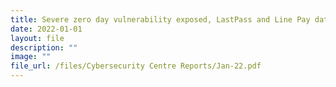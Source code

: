 ```yaml
---
title: Severe zero day vulnerability exposed, LastPass and Line Pay data compromised
date: 2022-01-01
layout: file
description: ""
image: ""
file_url: /files/Cybersecurity Centre Reports/Jan-22.pdf
---
```

